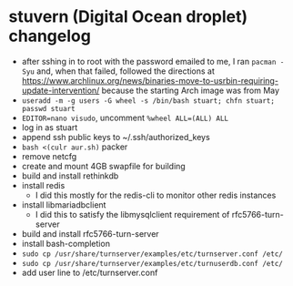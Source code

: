 # stuvern (Digital Ocean droplet) changelog
- after sshing in to root with the password emailed to me, I ran `pacman -Syu` and, when that failed, followed the directions at https://www.archlinux.org/news/binaries-move-to-usrbin-requiring-update-intervention/ because the starting Arch image was from May
- `useradd -m -g users -G wheel -s /bin/bash stuart; chfn stuart; passwd stuart`
- `EDITOR=nano visudo`, uncomment `%wheel ALL=(ALL) ALL`
- log in as stuart
- append ssh public keys to ~/.ssh/authorized_keys
- `bash <(culr aur.sh)` packer
- remove netcfg
- create and mount 4GB swapfile for building
- build and install rethinkdb
- install redis
  - I did this mostly for the redis-cli to monitor other redis instances
- install libmariadbclient
  - I did this to satisfy the libmysqlclient requirement of rfc5766-turn-server 
- build and install rfc5766-turn-server
- install bash-completion
- `sudo cp /usr/share/turnserver/examples/etc/turnserver.conf /etc/`
- `sudo cp /usr/share/turnserver/examples/etc/turnuserdb.conf /etc/`
- add user line to /etc/turnserver.conf
